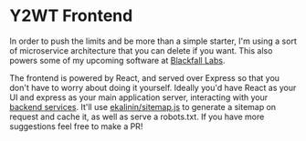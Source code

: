 # Y2WT Frontend

In order to push the limits and be more than a simple starter, I'm using a sort of microservice architecture that you can delete if you want. This also powers some of my upcoming software at [Blackfall Labs](https://blackfall-labs.com). 

The frontend is powered by React, and served over Express so that you don't have to worry about doing it yourself. Ideally you'd have React as your UI and express as your main application server, interacting with your [backend services](../services/README.md). It'll use [ekalinin/sitemap.js](https://github.com/ekalinin/sitemap.js) to generate a sitemap on request and cache it, as well as serve a robots.txt. If you have more suggestions feel free to make a PR!
